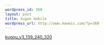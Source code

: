 ```yaml
--- 
wordpress_id: 360
layout: post
title: kugoo mobile
wordpress_url: http://www.maweis.com/?p=360
---
```

<a href="http://www.maweis.com/wp-content/uploads/2009/01/kugou_v3_139_240_320.sis">kugou_v3_139_240_320</a>
